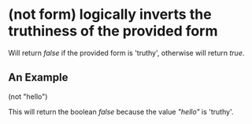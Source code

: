 # (not form) logically inverts the truthiness of the provided form
Will return _false_ if the provided form is 'truthy', otherwise will return _true_.

## An Example

  (not "hello")

This will return the boolean _false_ because the value _"hello"_ is 'truthy'.
